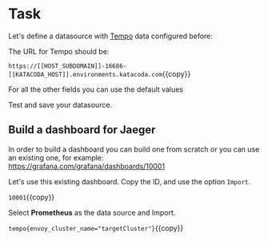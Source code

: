 
# Task

Let's define a datasource with [Tempo](https://grafana.com/oss/tempo/) data configured before:

The URL for Tempo should be:

`https://[[HOST_SUBDOMAIN]]-16686-[[KATACODA_HOST]].environments.katacoda.com`{{copy}}

For all the other fields you can use the default values


Test and save your datasource.


## Build a dashboard for Jaeger

In order to build a dashboard you can build one from scratch or you can use an existing one, for example:
https://grafana.com/grafana/dashboards/10001

Let's use this existing dashboard. Copy the ID, and use the option `Import`.

`10001`{{copy}}

Select **Prometheus** as the data source and Import.


```tempo{envoy_cluster_name="targetCluster"}```{{copy}}